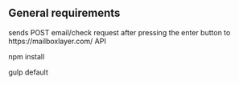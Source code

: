 <h2>General requirements</h2>
<p>sends POST email/check request after pressing the enter button to https://mailboxlayer.com/ API </p>

<p>npm install</p>
<p>gulp default</p>